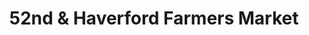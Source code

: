 ---
title: "52nd & Haverford Farmers Market"
url: /philadelphia/52nd-and-haverford-farmers-market/
shop: farm
---